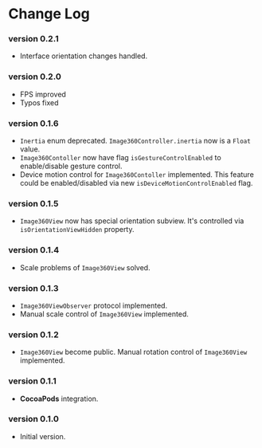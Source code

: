 # Change Log

### version 0.2.1
 - Interface orientation changes handled.

### version 0.2.0
 - FPS improved
 - Typos fixed

### version 0.1.6
 - `Inertia` enum deprecated. `Image360Controller.inertia` now is a `Float` value.
 - `Image360Contoller` now have flag `isGestureControlEnabled` to enable/disable gesture control.
 - Device motion control for `Image360Contoller` implemented. This feature could be enabled/disabled via new `isDeviceMotionControlEnabled` flag.

### version 0.1.5
 - `Image360View` now has special orientation subview. It's controlled via `isOrientationViewHidden` property.

### version 0.1.4
 - Scale problems of `Image360View` solved.

### version 0.1.3
 - `Image360ViewObserver` protocol implemented.
 - Manual scale control of `Image360View` implemented.

### version 0.1.2
 - `Image360View` become public. Manual rotation control of `Image360View` implemented.

### version 0.1.1
 - **CocoaPods** integration.

### version 0.1.0
 - Initial version.
